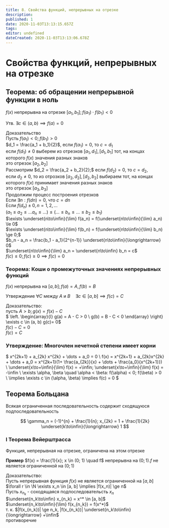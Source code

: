 ```yaml
---
title: 8. Свойства функций, непрерывных на отрезке
description: 
published: 1
date: 2020-11-03T13:13:15.657Z
tags: 
editor: undefined
dateCreated: 2020-11-03T13:13:06.678Z
---
```


# Свойства функций, непрерывных на отрезке

## Теорема: об обращении непрерывной функции в ноль

$f(x)$ непрерывна на отрезке $[a_1, b_1]; f(a_1) \cdot f(b_1) < 0$

Утв. $\exists c \in (a, b) \implies f(a) = 0$

Доказательство\
Пусть $f(a_1) < 0; f(b_1) > 0$\
$d_1 = \frac{a_1 + b_1}{2}$, если $f(\alpha_1) = 0$, то $c = d_1$\
если $f(d_1) \not= 0$ выберем из отрезков $[a_1, d_1], [d_1, b_1]$ тот, на концах которого $f(x)$ значения разных знаков\
это отрезок $[a_2, b_2]$\
Рассмотрим $d_2 = \frac{a_2 + b_2}{2};$ если $f(d_2) = 0$, то $c = d_2$,\
если $d_2 \not= 0$, то из отрозков $[a_2, d_2], [d_2, b_2]$ выбираем тот, на концах которого $f(x)$ принимает значения разных знаков\
это отрезок $[a_3, b_3]$\
Продолжим процесс построения отрезков \
Если $\exists n: f(dn) = 0$, что $c=dn$\
Если $f(d_n) \pm 0, n = 1, 2, \dots$\
$(a_1 \le a_2 \le \dots a_n \le \dots) \le (\dots \le b_n \le \dots \le b_2 \le b_1)$\
$\exists \underset{n\to\infin}{\lim} f(a_n) = f(\underset{n\to\infin}{\lim} a_n) \le 0$\
$\exists \underset{n\to\infin}{\lim} f(b_n) = f(\underset{n\to\infin}{\lim} b_n) \ge 0;$\
$b_n - a_n = \frac{b_1 - a_1}{2^{n-1}} \underset{n\to\infin}{\longrightarrow} 0$\
$\underset{n\to\infin}{\lim} a_n = \underset{n\to\infin} b_n = c$\
$f(c) \le 0; f(c) \ge 0 \implies f(c) = 0$

### Теорема: Коши о промежуточных значениях непрерывных функций

$f(x)$ непрерывна на $[a, b]; f(a) = A, f(b) = B$

Утверждение $\forall C$ между $A$ и $B \quad \exists c \in [a, b] \implies f(c) = C$

Доказательство:\
пусть $A > b; g(x) = f(x) - C$\
$
\left.
    \begin{array}{l}
        g(a) = A - C > 0 \\
        g(b) = B - C < 0
    \end{array}
\right\} \exists c \in (a, b) g(c)= 0$\
$f(c) - C = 0$\
$f(c) = C$

### Утверждение: Многочлен нечетной степени имеет корни

$
x^{2k+1} + a_{2k} x^{2k} + \dots + a_0 = 0 \\
f(x) = x^{2k+1} + a_{2k}x^{2k} + \dots + a_0 = x^{2k+1}(1+ \frac{a_{2k}}{x} + \dots + \frac{a_0}{x^{2k+1}}) \\
\underset{x\to+\infin}{\lim} f(x) = +\infin; \underset{x\to+\infin}{\lim} f(x) = -\infin \\
\exists \alpha, \beta \quad \alpha < \beta: f(\alpha) < 0; f(\beta) > 0 \\
\implies \exists c \in (\alpha, \beta) \implies f(c) = 0
$

## Теорема Больцана
Всякая ограниченная последовательность содержит сходящуюся подпоследовательность

$$
\gamma_n = (-1)^{n} + \frac{1}{n}; x_{2k} = 1 + \frac{1}{2k} \underset{k\to\infin}{\longrightarrow} 1
$$

### I Теорема Вейерштрасса
Функция, непрерывная на отрезке, ограничена на этом отрезке

**Пример** $f(x) = \frac{1}{x}; x \in (0; 1) \quad f$ непрерывна на $(0; 1). f$ не является ограниченной на $(0; 1)$

Доказательство:\
Пусть непрерывная функция $f(x)$ не является ограниченной на $[a, b]$\
$\forall r \in \N \exists x_n \in [a, b] \implies |f(x_n)| \ge n$\
Пусть $x_{n_k}$ - соходящаяся подпоследовательсть $x_n$\
$\underset{n_k\to\infin} x_{n_k} = x^* \in [a, b]$\
$\underset{n_k\to\infin}{\lim} f(x_{n_k}) = f(x^*)$\
т. к. $|f(x_{n_k})| \ge n_k, |f(x_{n_k})| \underset{n_k\to\infin}{\longrightarrow} +\infin$\
противоречие
